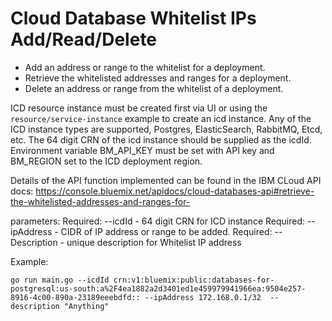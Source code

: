# Cloud Database Whitelist IPs Add/Read/Delete

- Add an address or range to the whitelist for a deployment.
- Retrieve the whitelisted addresses and ranges for a deployment.
- Delete an address or range from the whitelist of a deployment.

 ICD  resource instance must be created first via UI or using the `resource/service-instance` example to create an icd instance. Any of the ICD instance types are supported, Postgres, ElasticSearch, RabbitMQ, Etcd, etc. The 64 digit CRN of the icd instance should be supplied as the icdId. Environment variable BM_API_KEY must be set with API key and BM_REGION set to the ICD deployment region. 

Details of the API function implemented can be found in the IBM CLoud API docs: 
https://console.bluemix.net/apidocs/cloud-databases-api#retrieve-the-whitelisted-addresses-and-ranges-for-

parameters:
Required:  --icdId - 64 digit CRN for ICD instance
Required:  --ipAddress - CIDR of IP address or range to be added. 
Required:  --Description - unique description for Whitelist IP address


Example: 
```
go run main.go --icdId crn:v1:bluemix:public:databases-for-postgresql:us-south:a%2F4ea1882a2d3401ed1e459979941966ea:9504e257-8916-4c00-890a-23189eeebdfd:: --ipAddress 172.168.0.1/32  --description "Anything"